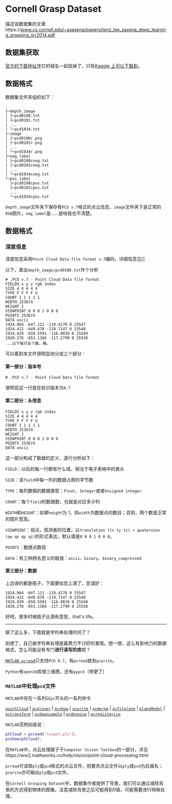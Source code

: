 # Cornell Grasp Dataset

描述该数据集的文章https://www.cs.cornell.edu/~asaxena/papers/lenz_lee_saxena_deep_learning_grasping_ijrr2014.pdf

## 数据集获取

[官方的下载地址](http://pr.cs.cornell.edu/deepgrasping)连它的域名一起挂掉了，只有[Kaggle 上可以下载到](https://www.kaggle.com/oneoneliu/cornell-grasp)。

## 数据格式

数据集文件夹组织如下：

```
.
├─depth_image
| ├─pcd0100.txt
| ├─pcd0101.txt
| ...
| └─pcd1034.txt
├─image
| ├─pcd0100r.png
| ├─pcd0101r.png
| ...
| └─pcd1034r.png
├─neg_label
| ├─pcd0100cneg.txt
| ├─pcd0101cneg.txt
| ...
| └─pcd1034cneg.txt
└─pos_label
  ├─pcd0100cpos.txt
  ├─pcd0101cpos.txt
  ...
  └─pcd1034cpos.txt
```

`depth_image`文件夹下保存有`PCD v.7`格式的点云信息，`image`文件夹下是正常的`RGB`图片，`neg_label`是……是啥我也不清楚。

## 数据格式

### 深度信息

深度信息采用`Point Cloud Data file format v.7`编码，详细信息见[]

以下，拿出`depth_image/pcd0100.txt`作个分析

```pointcloud
# .PCD v.7 - Point Cloud Data file format
FIELDS x y z rgb index
SIZE 4 4 4 4 4
TYPE F F F F U
COUNT 1 1 1 1 1
WIDTH 253674
HEIGHT 1
VIEWPOINT 0 0 0 1 0 0 0
POINTS 253674
DATA ascii
1924.064 -647.111 -119.4176 0 25547
1924.412 -649.678 -119.7147 0 25548
1919.929 -650.5591 -116.9839 0 25549
1920.276 -653.1166 -117.2799 0 25550
...以下每行五个数，略。
```

可以看到本文件很明显地分成三个部分：

#### 第一部分：版本号

```
# .PCD v.7 - Point Cloud Data file format
```

很明显这一行是在标识版本为`0.7`

#### 第二部分：头信息

```
FIELDS x y z rgb index
SIZE 4 4 4 4 4
TYPE F F F F U
COUNT 1 1 1 1 1
WIDTH 253674
HEIGHT 1
VIEWPOINT 0 0 0 1 0 0 0
POINTS 253674
DATA ascii
```

这一部分构成了数据的定义，逐行分析如下：

`FIELD`：以后的每一行都有什么域，相当于电子表格中的表头

`SIZE`：该`field`中每一列的数据占用的字节数

`TYPE`：每列数据的数据类型：`Float`、`Integer`或者`Unsigned integer`.

`COUNT`：每个`field`的数据数，也就是对应多少列

`WIDTH`和`HEIGHT`：如果`height`为 1，则`width`为数据点的数目；否则，两个数是正常的图片宽高。

`VIEWPOINT`：视点，观测者的位置，以`translation (tx ty tz) + quaternion (qw qx qy qz)`的形式表达，默认值是`0 0 0 1 0 0 0`。

`POINTS`：数据点数目

`DATA`：有三种顾名思义的取值：`ascii`、`binary`、`binary_compressed`

#### 第三部分：数据

上边讲的都是瓶子，下面要给您上酒了，您请好：

```
1924.064 -647.111 -119.4176 0 25547
1924.412 -649.678 -119.7147 0 25548
1919.929 -650.5591 -116.9839 0 25549
1920.276 -653.1166 -117.2799 0 25550
```

好吧，很多时候瓶子比酒有意思，that's life。

---

聊了这么多，下面就是字符串处理时间了？

别想了，自己做字符串处理是最费力不讨好的事情。想一想，这么有影响力的数据格式，怎么可能没有专门**进行读写的库**呢？

[`MATLAB pcread`](https://ww2.mathworks.cn/help/vision/ref/pcread.html)只支持`PCD 0.7`，有`pcread`就有`pcwrite`。

`Python`有`open3d`库做三维图，还有`pypcd`（停更了）

### `MATLAB`中处理`pcd`文件

`MATLAB`中存在一系列以`pc`开头的一系列命令

[`pointCloud`](https://ww2.mathworks.cn/help/vision/ref/pointcloud.html) | [`pcplayer`](https://ww2.mathworks.cn/help/vision/ref/pcplayer.html) | [`pcshow`](https://ww2.mathworks.cn/help/vision/ref/pcshow.html) | [`pcwrite`](https://ww2.mathworks.cn/help/vision/ref/pcwrite.html) | [`pcmerge`](https://ww2.mathworks.cn/help/vision/ref/pcmerge.html) | [`pcfitplane`](https://ww2.mathworks.cn/help/vision/ref/pcfitplane.html) | [`planeModel`](https://ww2.mathworks.cn/help/vision/ref/planemodel.html) | [`pctransform`](https://ww2.mathworks.cn/help/vision/ref/pctransform.html) | [`pcdownsample`](https://ww2.mathworks.cn/help/vision/ref/pcdownsample.html) | [`pcdenoise`](https://ww2.mathworks.cn/help/vision/ref/pcdenoise.html) | [`pcregistericp`](https://ww2.mathworks.cn/help/vision/ref/pcregistericp.html)

`MATLAB`范例如是说：

```matlab
ptCloud = pcread('teapot.ply');
pcshow(ptCloud);
```

在`MATLAB`中，点云处理属于于`Computer Vision Toolbox`的一部分，详见https://ww2.mathworks.cn/help/vision/point-cloud-processing.html

`pcread`可读取`ply`或`pcd`格式的点云文件，但要求点云文件以`ply`或`pcd`为后缀名；`pcwrite`亦可输出`ply`或`pcd`文件。

在`Cornell Grasping Dataset`中，数据集作者提供了背景，我们可以通过减除背景的方式得到物体的图像。注意减除背景之后可能得到$0$值，可能需要进行特殊处理。
